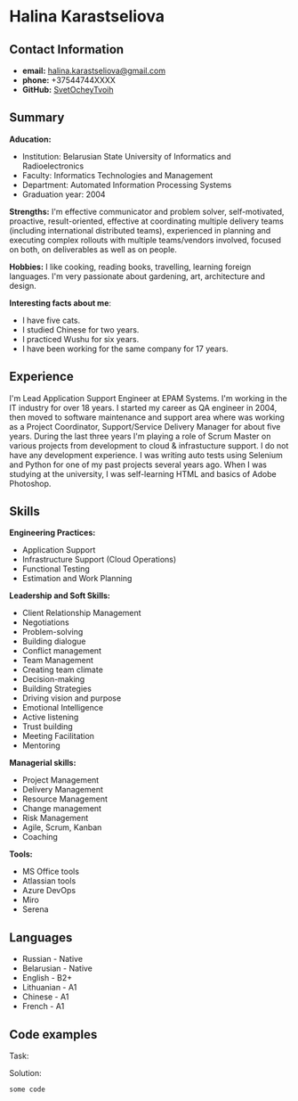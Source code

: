 # Halina Karastseliova
## Contact Information
* **email:** halina.karastseliova@gmail.com
* **phone:** +37544744XXXX
* **GitHub:** [SvetOcheyTvoih](https://github.com/SvetOcheyTvoih)
## Summary
**Aducation:** 
* Institution: Belarusian State University of Informatics and Radioelectronics
* Faculty: Informatics Technologies and Management
* Department: Automated Information Processing Systems
* Graduation year: 2004

**Strengths:** I'm effective communicator and problem solver, self-motivated, proactive, result-oriented, effective at coordinating multiple delivery teams (including international distributed teams), experienced in planning and executing complex rollouts with multiple teams/vendors involved, focused on both, on deliverables as well as on people. 

**Hobbies:** I like cooking, reading books, travelling, learning foreign languages. I'm very passionate about gardening, art, architecture and design. 

**Interesting facts about me**: 
* I have five cats.
* I studied Chinese for two years.
* I practiced Wushu for six years.
* I have been working for the same company for 17 years.
  
## Experience
I'm Lead Application Support Engineer at EPAM Systems. I'm working in the IT industry for over 18 years. I started my career as QA engineer in 2004, then moved to software maintenance and support area where was working as a Project Coordinator, Support/Service Delivery Manager for about five years. 
During the last three years I'm playing a role of Scrum Master on various projects from development to cloud & infrastucture support. 
I do not have any development experience. I was writing auto tests using Selenium and Python for one of my past projects several years ago. When I was studying at the university, I was self-learning HTML and basics of Adobe Photoshop. 

## Skills
**Engineering Practices:**
   * Application Support
   * Infrastructure Support (Cloud Operations)
   * Functional Testing
   * Estimation and Work Planning

**Leadership and Soft Skills:**
   * Client Relationship Management
   * Negotiations
   * Problem-solving
   * Building dialogue
   * Conflict management
   * Team Management
   * Creating team climate
   * Decision-making
   * Building Strategies
   * Driving vision and purpose
   * Emotional Intelligence
   * Active listening
   * Trust building
   * Meeting Facilitation
   * Mentoring

**Managerial skills:**
   * Project Management
   * Delivery Management
   * Resource Management
   * Change management
   * Risk Management
   * Agile, Scrum, Kanban
   * Coaching

**Tools:**
   * MS Office tools
   * Atlassian tools
   * Azure DevOps
   * Miro
   * Serena

## Languages
* Russian - Native
* Belarusian - Native
* English - B2+ 
* Lithuanian - A1
* Chinese - A1
* French - A1
## Code examples

Task:

Solution: 
```
some code
```
